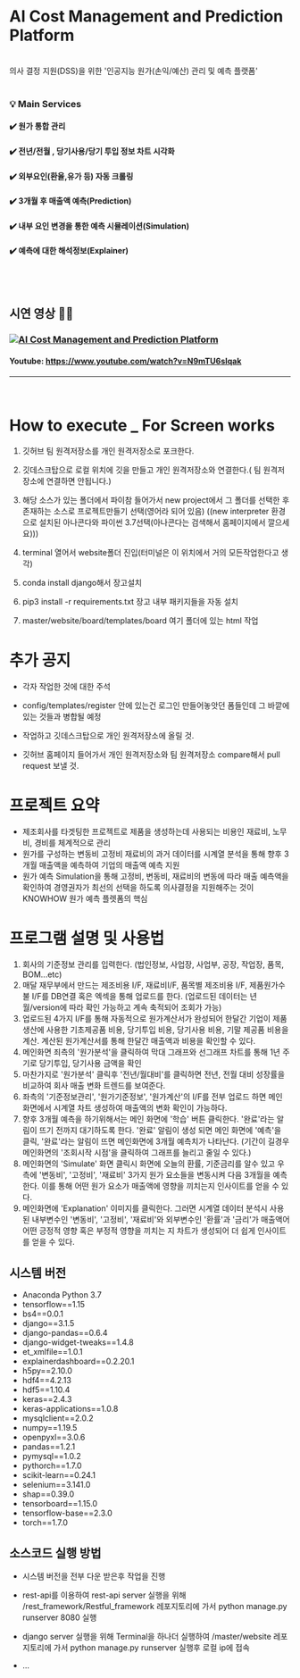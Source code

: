 # AI Cost Management and Prediction Platform

<br>
의사 결정 지원(DSS)을 위한 '인공지능 원가(손익/예산) 관리 및 예측 플랫폼'
<br><br>

### :bulb: Main Services
#### :heavy_check_mark: 원가 통합 관리
#### :heavy_check_mark: 전년/전월 , 당기사용/당기 투입 정보 차트 시각화
#### :heavy_check_mark: 외부요인(환율,유가 등) 자동 크롤링
#### :heavy_check_mark: 3개월 후 매출액 예측(Prediction)
#### :heavy_check_mark: 내부 요인 변경을 통한 예측 시뮬레이션(Simulation)
#### :heavy_check_mark: 예측에 대한 해석정보(Explainer)

<br><br>
## 시연 영상 🔽🔽
### [![AI Cost Management and Prediction Platform](http://img.youtube.com/vi/N9mTU6sIqak/0.jpg)](https://youtu.be/N9mTU6sIqak?t=0s)  

#### Youtube: https://www.youtube.com/watch?v=N9mTU6sIqak

***
<br/>

# How to execute _ For Screen works
1. 깃허브 팀 원격저장소를 개인 원격저장소로 포크한다.


2. 깃데스크탑으로 로컬 위치에 깃을 만들고 개인 원격저장소와 연결한다.( 팀 원격저장소에 연결하면 안됩니다.)


3. 해당 소스가 있는 폴더에서 파이참 들어가서 new project에서 그 폴더를 선택한 후 존재하는 소스로 프로젝트만들기 선택(영어라 되어 있음)
((new interpreter 환경으로 설치된 아나콘다와 파이썬 3.7선택(아나콘다는 검색해서 홈페이지에서 깔으세요)))


4. terminal 열어서 website폴더 진입(터미널은 이 위치에서 거의 모든작업한다고 생각) 


5. conda install django해서 장고설치 


6. pip3 install -r requirements.txt 장고 내부 패키지들을 자동 설치


7. master/website/board/templates/board 여기 폴더에 있는 html 작업




# 추가 공지

  - 각자 작업한 것에 대한 주석 

  - config/templates/register 안에 있는건 로그인 만들어놓앗던 폼들인데  그 바깥에 있는 것들과 병합될 예정

  - 작업하고 깃데스크탑으로 개인 원격저장소에 올릴 것.

  - 깃허브 홈페이지 들어가서 개인 원격저장소와 팀 원격저장소 compare해서 pull request 보낼 것.

# 프로젝트 요약
  - 제조회사를 타겟팅한 프로젝트로 제품을 생성하는데 사용되는 비용인 재료비, 노무비, 경비를 체계적으로 관리 
  - 원가를 구성하는 변동비 고정비 재료비의 과거 데이터를 시계열 분석을 통해 향후 3개월 매출액을 예측하여 기업의 매출액 예측 지원
  - 원가 예측 Simulation을 통해 고정비, 변동비, 재료비의 변동에 따라 매출 예측액을 확인하여 경영권자가 최선의 선택을 하도록 의사결정을 지원해주는 것이 KNOWHOW 원가 예측 플렛폼의 핵심

# 프로그램 설명 및 사용법

1. 회사의 기준정보 관리를 입력한다. (법인정보, 사업장, 사업부, 공장, 작업장, 품목, BOM...etc)
2. 매달 재무부에서 만드는 제조비용 I/F, 재료비I/F, 품목별 제조비용 I/F, 제품원가수불 I/F를 DB연결 혹은 엑섹을 통해 업로드를 한다. (업로드된 데이터는 년월/version에 따라 확인 가능하고 계속 축적되어 조회가 가능)
3. 업로드된 4가지 I/F를 통해 자동적으로 원가계산서가 완성되어 한달간 기업이 제품생산에 사용한 기초제공품 비용, 당기투입 비용, 당기사용 비용, 기말 제공품 비용을 계산. 계산된 원가계산서를 통해 한달간 매출액과 비용을 확인할 수 있다.
4. 메인화면 죄측의 '원가분석'을 클릭하여 막대 그래프와 선그래프 차트를 통해 1년 주기로 당기투입, 당기사용 금액을 확인
5. 마찬가지로 '원가분석' 클릭후 '전년/월대비'를 클릭하면 전년, 전월 대비 성장률을 비교하여 회사 매출 변화 트렌드를 보여준다.
6. 좌측의 '기준정보관리', '원가기준정보', '원가계산'의 I/F를 전부 업로드 하면 메인 화면에서 시계열 차트 생성하여 매출액의 변화 확인이 가능하다.
7. 향후 3개월 예측을 하기위해서는 메인 화면에 '학습' 버튼 클릭한다. '완료'라는 알림이 뜨기 전까지 대기하도록 한다. '완료' 알림이 생성 되면 메인 화면에 '예측'을 클릭, '완료'라는 알림이 뜨면 메인화면에 3개월 예측치가 나타난다. 
(기간이 길경우 메인화면의 '조회시작 시점'을 클릭하여 그래프를 늘리고 줄일 수 있다.)
8. 메인화면의 'Simulate' 화면 클릭시 화면에 오늘의 환률, 기준금리를 알수 있고 우측에 '변동비', '고정비', '재료비' 3가지 원가 요소들을 변동시켜 다음 3개월을 예측한다. 이를 통해 어떤 원가 요소가 매출액에 영향을 끼치는지 인사이트를 얻을 수 있다.
10. 메인화면에 'Explanation' 이미지를 클릭한다. 그러면 시계열 데이터 분석시 사용된 내부변수인 '변동비', '고정비', '재료비'와 외부변수인 '환률'과 '금리'가 매출액어 어떤 긍정적 영향 혹은 부정적 영향을 끼치는 지 차트가 생성되어 더 쉽게 인사이트를 얻을 수 있다.

## 시스템 버전
 - Anaconda Python 3.7
 - tensorflow==1.15
 - bs4==0.0.1
 - django==3.1.5
 - django-pandas==0.6.4
 - django-widget-tweaks==1.4.8
 - et_xmlfile==1.0.1
 - explainerdashboard==0.2.20.1
 - h5py==2.10.0
 - hdf4==4.2.13
 - hdf5==1.10.4
 - keras==2.4.3
 - keras-applications==1.0.8
 - mysqlclient==2.0.2
 - numpy==1.19.5
 - openpyxl==3.0.6
 - pandas==1.2.1
 - pymysql==1.0.2
 - pythorch==1.7.0
 - scikit-learn==0.24.1
 - selenium==3.141.0
 - shap==0.39.0
 - tensorboard==1.15.0
 - tensorflow-base==2.3.0
 - torch==1.7.0
## 소스코드 실행 방법
 - 시스템 버전을 전부 다운 받은후 작업을 진행
 - rest-api를 이용하여 rest-api server 실행을 위해 /rest_framework/Restful_framework 레포지토리에 가서 python manage.py runserver 8080 실행
 - django server 실행을 위해 Terminal을 하나더 실행하여 /master/website 레포지토리에 가서 python manage.py runserver 실행후 로컬 ip에 접속

 - ...
